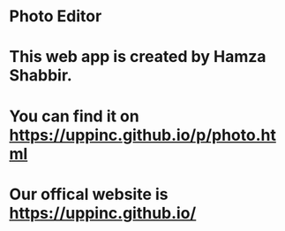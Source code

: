 # Photo Editor
# This web app is created by Hamza Shabbir.
# You can find it on https://uppinc.github.io/p/photo.html
# Our offical website is https://uppinc.github.io/
